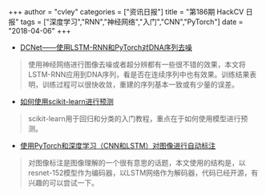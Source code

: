 +++
author = "cvley"
categories = ["资讯日报"]
title = "第186期 HackCV 日报"
tags = ["深度学习","RNN","神经网络","入门","CNN","PyTorch"]
date = "2018-04-06"
+++

- [DCNet——使用LSTM-RNN和PyTorch对DNA序列去噪](https://medium.com/@infoecho/dcnet-denoising-dna-sequence-with-a-lstm-rnn-and-pytorch-3b454ff727e7?from=hackcv&hmsr=hackcv.com&utm_medium=hackcv.com&utm_source=hackcv.com)

> 使用神经网络进行图像去噪或者超分辨都有一些很不错的效果，本文将LSTM-RNN应用到DNA序列，看是否在连续序列中也有效果。训练结果表明，训练过程可以很快收敛，重建的序列基本一致或有少量的误差。

- [如何使用scikit-learn进行预测](https://machinelearningmastery.com/make-predictions-scikit-learn/?from=hackcv&hmsr=hackcv.com&utm_medium=hackcv.com&utm_source=hackcv.com)

> scikit-learn用于回归和分类的入门教程，重点在于如何使用模型进行预测。

- [使用PyTorch和深度学习（CNN和LSTM）对图像进行自动标注](https://www.analyticsvidhya.com/blog/2018/04/solving-an-image-captioning-task-using-deep-learning/?from=hackcv&hmsr=hackcv.com&utm_medium=hackcv.com&utm_source=hackcv.com)

> 对图像标注是图像理解的一个很有意思的话题，本文使用的结构是，以resnet-152模型作为编码器，以LSTM网络作为解码器，代码已经开源，有兴趣的可以尝试一下。

